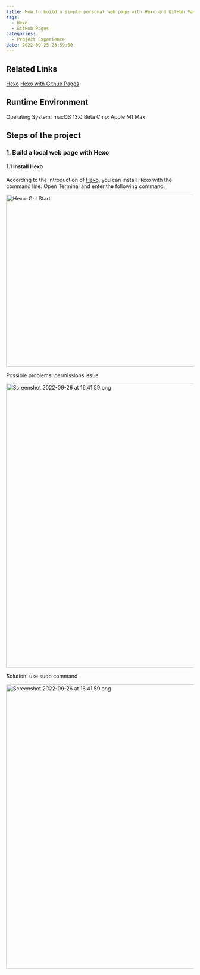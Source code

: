```yaml
---
title: How to build a simple personal web page with Hexo and GitHub Pages
tags:
  - Hexo
  - GitHub Pages
categories:
  - Project Experience
date: 2022-09-25 23:59:00
---
```

## Related Links
[Hexo](https://hexo.io/)
[Hexo with Github Pages](https://hexo.io/docs/github-pages.htm)
## Runtime Environment
Operating System: macOS 13.0 Beta
Chip: Apple M1 Max

## Steps of the project

### 1. Build a local web page with Hexo

#### 1.1 Install Hexo 
According to the introduction of [Hexo](https://hexo.io/), you can install Hexo with the command line.
Open Terminal and enter the following command:

<img src="https://cdn.tlo.xyz/6T-behmofKYLsxlrK0l_MQ/8f55547f-39fd-4707-e0ac-4c3e3da4dc00/extra" alt="Hexo: Get Start" width="1368" height="462"/>

Possible problems: permissions issue

<img src="https://cdn.tlo.xyz/6T-behmofKYLsxlrK0l_MQ/720ae4b3-801a-47d6-ef7f-1c7b77aa6a00/extra" alt="Screenshot 2022-09-26 at 16.41.59.png" width="1504" height="762"/>

Solution: use sudo command

<img src="https://cdn.tlo.xyz/6T-behmofKYLsxlrK0l_MQ/359c21b4-d3ee-49d2-f793-a694ca346d00/extra" alt="Screenshot 2022-09-26 at 16.41.59.png" width="1504" height="762"/>

